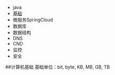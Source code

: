 - java
 - [基础](#计算机基础)
 - 微服务SpringCloud
- 数据库
- 数据结构
- DNS
- CND
- 监控
- 安全

##计算机基础
基础单位：bit, byte, KB, MB, GB, TB
